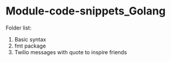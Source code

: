 # Module-code-snippets_Golang

Folder list:

1. Basic syntax
2. fmt package
3. Twilio messages with quote to inspire friends
